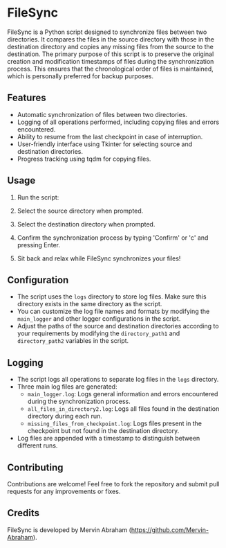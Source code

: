 # FileSync

FileSync is a Python script designed to synchronize files between two directories. It compares the files in the source directory with those in the destination directory and copies any missing files from the source to the destination. The primary purpose of this script is to preserve the original creation and modification timestamps of files during the synchronization process. This ensures that the chronological order of files is maintained, which is personally preferred for backup purposes.

## Features

- Automatic synchronization of files between two directories.
- Logging of all operations performed, including copying files and errors encountered.
- Ability to resume from the last checkpoint in case of interruption.
- User-friendly interface using Tkinter for selecting source and destination directories.
- Progress tracking using tqdm for copying files.

## Usage

1. Run the script:

2. Select the source directory when prompted.

3. Select the destination directory when prompted.

4. Confirm the synchronization process by typing 'Confirm' or 'c' and pressing Enter.

5. Sit back and relax while FileSync synchronizes your files!

## Configuration

- The script uses the `logs` directory to store log files. Make sure this directory exists in the same directory as the script.
- You can customize the log file names and formats by modifying the `main_logger` and other logger configurations in the script.
- Adjust the paths of the source and destination directories according to your requirements by modifying the `directory_path1` and `directory_path2` variables in the script.

## Logging

- The script logs all operations to separate log files in the `logs` directory.
- Three main log files are generated:
  - `main_logger.log`: Logs general information and errors encountered during the synchronization process.
  - `all_files_in_directory2.log`: Logs all files found in the destination directory during each run.
  - `missing_files_from_checkpoint.log`: Logs files present in the checkpoint but not found in the destination directory.
- Log files are appended with a timestamp to distinguish between different runs.

## Contributing

Contributions are welcome! Feel free to fork the repository and submit pull requests for any improvements or fixes.

## Credits

FileSync is developed by Mervin Abraham (https://github.com/Mervin-Abraham).
